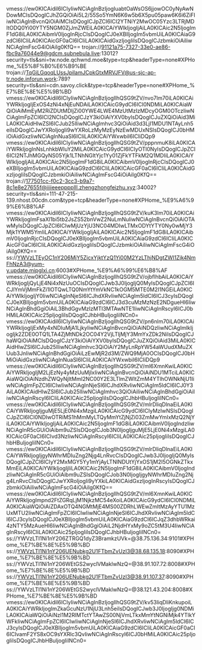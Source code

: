 vmess://ew0KICAidiI6ICIyIiwNCiAgInBzIjogIuabtOaWsOS6jjowOC0yNyAwNDowMCIsDQogICJhZGQiOiAi5L2/55So5YmN6K6w5b6X5pu05paw6K6i6ZiFIiwNCiAgInBvcnQiOiAiMCIsDQogICJpZCI6ICI2YTNiY2MwOC05Yzc3LTRjMDItODQ0Yi00YTY5NGM0ZjJmZWEiLA0KICAiYWlkIjogIjAiLA0KICAic2N5IjogImF1dG8iLA0KICAibmV0IjogInRjcCIsDQogICJ0eXBlIjogIm5vbmUiLA0KICAiaG9zdCI6ICIiLA0KICAicGF0aCI6ICIiLA0KICAidGxzIjogIiIsDQogICJzbmkiOiAiIiwNCiAgImFscG4iOiAiIg0KfQ==
trojan://91121a75-7327-33e0-ae86-fbc9a76044e9@gdcm.subnebula.live:13012?security=tls&sni=tw.node.qchwnd.moe&type=tcp&headerType=none#XPHome_%E5%8F%B0%E6%B9%BE
trojan://TqGiLGqoqLUssJpiIamJCpkGtxMRVJFV@us-sjc-ap-tr.node.inforun.work:789?security=tls&sni=cdn.savoy.click&type=tcp&headerType=none#XPHome_%E7%BE%8E%E5%9B%BD
vmess://ew0KICAidiI6ICIyIiwNCiAgInBzIjogIlhQSG9tZV/nvo7lm70iLA0KICAiYWRkIjogIjExOS4zNi4xNjEuNDAiLA0KICAicG9ydCI6ICI0NDMiLA0KICAiaWQiOiAiMmEyM2RiZDUtMDljZi00YWE4LWE4MzUtMzIzMDcyOGM0OTczIiwNCiAgImFpZCI6ICI2NCIsDQogICJzY3kiOiAiYXV0byIsDQogICJuZXQiOiAid3MiLA0KICAidHlwZSI6ICJub25lIiwNCiAgImhvc3QiOiAid3d3LjI1MDU1NTAyLnh5eiIsDQogICJwYXRoIjogIi9wYXRoLzMyMzEyNzEwMDUxNSIsDQogICJ0bHMiOiAidGxzIiwNCiAgInNuaSI6ICIiLA0KICAiYWxwbiI6ICIiDQp9
vmess://ew0KICAidiI6ICIyIiwNCiAgInBzIjogIlhQSG9tZV/pppnmuK8iLA0KICAiYWRkIjogInNsLnhkbWIuY2MiLA0KICAicG9ydCI6ICIyOTI0NyIsDQogICJpZCI6ICI2NTJhMGQyNS05Yjk1LTNhNGItYjc1Yy01ZjFkYTFkM2Q1MDIiLA0KICAiYWlkIjogIjAiLA0KICAic2N5IjogImF1dG8iLA0KICAibmV0IjogInRjcCIsDQogICJ0eXBlIjogIm5vbmUiLA0KICAiaG9zdCI6ICIiLA0KICAicGF0aCI6ICIiLA0KICAidGxzIjogIiIsDQogICJzbmkiOiAiIiwNCiAgImFscG4iOiAiIg0KfQ==
trojan://177501cc-f0c2-3cc3-b9a7-8c1e8e27655f@iiiieeepppplll.zhengzhongfeizhu.xyz:34002?security=tls&sni=111-47-215-139.nhost.00cdn.com&type=tcp&headerType=none#XPHome_%E9%A6%99%E6%B8%AF
vmess://ew0KICAidiI6ICIyIiwNCiAgInBzIjogIlhQSG9tZV/kuK3lm70iLA0KICAiYWRkIjogImFsaXl1bi5tb2JsZS52bnVwZ2NuLmNuIiwNCiAgInBvcnQiOiAiOTAwMyIsDQogICJpZCI6ICIwMjUzYjU3NC04MDIwLTMxODYtYTY0Ny0wMjY3Mjk1YWM5YmIiLA0KICAiYWlkIjogIjAiLA0KICAic2N5IjogImF1dG8iLA0KICAibmV0IjogInRjcCIsDQogICJ0eXBlIjogIm5vbmUiLA0KICAiaG9zdCI6ICIiLA0KICAicGF0aCI6ICIiLA0KICAidGxzIjogIiIsDQogICJzbmkiOiAiIiwNCiAgImFscG4iOiAiIg0KfQ==
ss://YWVzLTEyOC1nY206MjY5ZjcxYjktYzQ1Yi00M2YzLThjNDgtZWI1Zjk4NmFhNzA3@yum-y.update.mipglxi.cn:6003#XPHome_%E9%A6%99%E6%B8%AF
vmess://ew0KICAidiI6ICIyIiwNCiAgInBzIjogIlhQSG9tZV/ojbflhbAiLA0KICAiYWRkIjogIjQyLjE4Ni4xNzUuOCIsDQogICJwb3J0IjogIjQ0MyIsDQogICJpZCI6ICJlYmVjMmFkZi1lOTQwLTQ0NmYtYmVkNC1kOGM5MTE0M2I1NGEiLA0KICAiYWlkIjogIjY0IiwNCiAgInNjeSI6ICJhdXRvIiwNCiAgIm5ldCI6ICJ3cyIsDQogICJ0eXBlIjogIm5vbmUiLA0KICAiaG9zdCI6ICJ3d3cuMzMzNzE2NDgueHl6IiwNCiAgInBhdGgiOiAiL3BhdGgvMzIzMTI3MTAwNTE1IiwNCiAgInRscyI6ICJ0bHMiLA0KICAic25pIjogIiIsDQogICJhbHBuIjogIiINCn0=
vmess://ew0KICAidiI6ICIyIiwNCiAgInBzIjogIlhQSG9tZV/pn6nlm70iLA0KICAiYWRkIjogIjExMy4xNDIuMjA1LjkyIiwNCiAgInBvcnQiOiAiNDQzIiwNCiAgImlkIjogIjk2ZDE0OTQ1LTA4ZjMtNDk2OC04Y2VjLTljMjY3MmYxZDk2NiIsDQogICJhaWQiOiAiMCIsDQogICJzY3kiOiAiYXV0byIsDQogICJuZXQiOiAid3MiLA0KICAidHlwZSI6ICJub25lIiwNCiAgImhvc3QiOiAiY2MyLnRpYW54aWUudXMuZXUub3JnIiwNCiAgInBhdGgiOiAiLzEwMjR2d3M/ZWQ9MjA0OCIsDQogICJ0bHMiOiAidGxzIiwNCiAgInNuaSI6ICIiLA0KICAiYWxwbiI6ICIiDQp9
vmess://ew0KICAidiI6ICIyIiwNCiAgInBzIjogIlhQSG9tZV/ml6XmnKwiLA0KICAiYWRkIjogIjM2LjEzNy4yMzUuMjIxIiwNCiAgInBvcnQiOiAiNDU1MTciLA0KICAiaWQiOiAiNzdhZWQyNjItMmI2NC00Y2E3LTlmZWItZmM4YTlhOWNkNjU1IiwNCiAgImFpZCI6ICIwIiwNCiAgInNjeSI6ICJhdXRvIiwNCiAgIm5ldCI6ICJ0Y3AiLA0KICAidHlwZSI6ICJub25lIiwNCiAgImhvc3QiOiAiIiwNCiAgInBhdGgiOiAiIiwNCiAgInRscyI6ICIiLA0KICAic25pIjogIiIsDQogICJhbHBuIjogIiINCn0=
vmess://ew0KICAidiI6ICIyIiwNCiAgInBzIjogIlhQSG9tZV/mlrDliqDlnaEiLA0KICAiYWRkIjogIjguMjE5LjE0Ni4xMzgiLA0KICAicG9ydCI6ICIyMzIwNSIsDQogICJpZCI6ICI0NDIwOTRiMS1hMmMyLTQyMmYtZjNjZi03ZmMwYmIxMzQ2NjYiLA0KICAiYWlkIjogIjAiLA0KICAic2N5IjogImF1dG8iLA0KICAibmV0IjogIndzIiwNCiAgInR5cGUiOiAibm9uZSIsDQogICJob3N0IjogIjguMjE5LjE0Ni4xMzgiLA0KICAicGF0aCI6ICIvd3NzIiwNCiAgInRscyI6ICIiLA0KICAic25pIjogIiIsDQogICJhbHBuIjogIiINCn0=
vmess://ew0KICAidiI6ICIyIiwNCiAgInBzIjogIlhQSG9tZV/mlrDliqDlnaEiLA0KICAiYWRkIjogIjgyNWhrMDIuZng2Njg4LnRvcCIsDQogICJwb3J0IjogIjQ0MyIsDQogICJpZCI6ICIyY2MxMGY5Yy1mYjAyLTNlNDUtYjYxOS1jM2I5OGNkZTkxMmEiLA0KICAiYWlkIjogIjIiLA0KICAic2N5IjogImF1dG8iLA0KICAibmV0IjogIndzIiwNCiAgInR5cGUiOiAibm9uZSIsDQogICJob3N0IjogIjgyNWhrMDIuZng2Njg4LnRvcCIsDQogICJwYXRoIjogIi9yYXkiLA0KICAidGxzIjogInRscyIsDQogICJzbmkiOiAiIiwNCiAgImFscG4iOiAiIg0KfQ==
vmess://ew0KICAidiI6ICIyIiwNCiAgInBzIjogIlhQSG9tZV/ml6XmnKwiLA0KICAiYWRkIjogImpnd2FtZGRqLjM1NjkzMC54eXoiLA0KICAicG9ydCI6ICI0NDMiLA0KICAiaWQiOiAiZDAxOTQ4NGMtMjE4MS00ZDRhLWEwZmItMzAyYTU1MzUxMTU2IiwNCiAgImFpZCI6ICIwIiwNCiAgInNjeSI6ICJhdXRvIiwNCiAgIm5ldCI6ICJ3cyIsDQogICJ0eXBlIjogIm5vbmUiLA0KICAiaG9zdCI6ICJqZ3dhbWRkai4zNTY5MzAueHl6IiwNCiAgInBhdGgiOiAiL2NjdHYxMy9oZC5tM3U4IiwNCiAgInRscyI6ICIiLA0KICAic25pIjogIiIsDQogICJhbHBuIjogIiINCn0=
ss://YWVzLTI1Ni1nY206ZTRGQ1dyZ3BramkzUVk=@38.75.136.34:9101#XPHome_%E7%BE%8E%E5%9B%BD
ss://YWVzLTI1Ni1nY206UENubkg2U1FTbmZvUzI3@38.68.135.18:8090#XPHome_%E7%BE%8E%E5%9B%BD
ss://YWVzLTI1Ni1nY206WEtGS2wyclVMaklwNzQ=@38.91.107.72:8008#XPHome_%E7%BE%8E%E5%9B%BD
ss://YWVzLTI1Ni1nY206UENubkg2U1FTbmZvUzI3@38.91.107.37:8090#XPHome_%E7%BE%8E%E5%9B%BD
ss://YWVzLTI1Ni1nY206WEtGS2wyclVMaklwNzQ=@38.121.43.204:8008#XPHome_%E7%BE%8E%E5%9B%BD
vmess://ew0KICAidiI6ICIyIiwNCiAgInBzIjogIlhQSG9tZV/kv53liqDliKnkupoiLA0KICAiYWRkIjogImZkaGcuNzU1NjU3Lnh5eiIsDQogICJwb3J0IjogIjg0NDMiLA0KICAiaWQiOiAiNzI1M2RlMTctYTAwZS00NjVmLTkxMmYtNGNiMjk4YTlkYWFkIiwNCiAgImFpZCI6ICIwIiwNCiAgInNjeSI6ICJhdXRvIiwNCiAgIm5ldCI6ICJ3cyIsDQogICJ0eXBlIjogIm5vbmUiLA0KICAiaG9zdCI6ICIiLA0KICAicGF0aCI6ICIvamF2YS8xOC9sYXRlc3QvIiwNCiAgInRscyI6ICJ0bHMiLA0KICAic25pIjogIiIsDQogICJhbHBuIjogIiINCn0=
